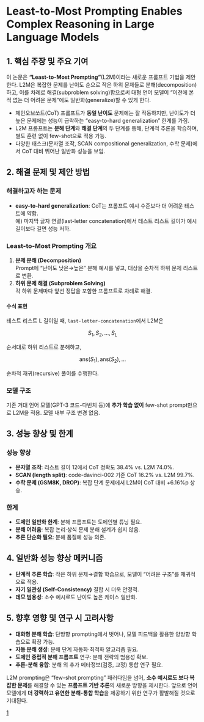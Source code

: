 # Least-to-Most Prompting Enables Complex Reasoning in Large Language Models

## 1. 핵심 주장 및 주요 기여  
이 논문은 **“Least-to-Most Prompting”**(L2M)이라는 새로운 프롬프트 기법을 제안한다. L2M은 복잡한 문제를 난이도 순으로 작은 하위 문제들로 분해(decomposition)하고, 이를 차례로 해결(subproblem solving)함으로써 대형 언어 모델이 “이전에 본 적 없는 더 어려운 문제”에도 일반화(generalize)할 수 있게 한다.  
- 체인오브쏘트(CoT) 프롬프트가 **동일 난이도** 문제에는 잘 작동하지만, 난이도가 더 높은 문제에는 성능이 급락하는 “easy-to-hard generalization” 한계를 가짐.  
- L2M 프롬프트는 **분해 단계**와 **해결 단계**의 두 단계를 통해, 단계적 추론을 학습하며, 별도 훈련 없이 few-shot으로 적용 가능.  
- 다양한 태스크(문자열 조작, SCAN compositional generalization, 수학 문제)에서 CoT 대비 뛰어난 일반화 성능을 보임.

## 2. 해결 문제 및 제안 방법

### 해결하고자 하는 문제  
- **easy-to-hard generalization**: CoT는 프롬프트 예시 수준보다 더 어려운 테스트에 약함.  
  예) 마지막 글자 연결(last-letter concatenation)에서 테스트 리스트 길이가 예시 길이보다 길면 성능 저하.

### Least-to-Most Prompting 개요  
1. **문제 분해 (Decomposition)**  
   Prompt에 “난이도 낮은→높은” 분해 예시를 넣고, 대상을 순차적 하위 문제 리스트로 변환.  
2. **하위 문제 해결 (Subproblem Solving)**  
   각 하위 문제마다 앞선 정답을 포함한 프롬프트로 차례로 해결.  

#### 수식 표현  
테스트 리스트 L 길이일 때, `last-letter-concatenation`에서 L2M은  

$$ S_1, S_2, \dots, S_L $$  

순서대로 하위 리스트로 분해하고,  

$$ \text{ans}(S_1), \text{ans}(S_2),\dots $$  

순차적 재귀(recursive) 풀이를 수행한다.

### 모델 구조  
기존 거대 언어 모델(GPT-3 코드-다빈치 등)에 **추가 학습 없이** few-shot prompt만으로 L2M을 적용. 모델 내부 구조 변경 없음.

## 3. 성능 향상 및 한계

### 성능 향상  
- **문자열 조작**: 리스트 길이 12에서 CoT 정확도 38.4% vs. L2M 74.0%.  
- **SCAN (length split)**: code-davinci-002 기준 CoT 16.2% vs. L2M 99.7%.  
- **수학 문제 (GSM8K, DROP)**: 복잡 단계 문제에서 L2M이 CoT 대비 +6.16%p 상승.

### 한계  
- **도메인 일반화 한계**: 분해 프롬프트는 도메인별 튜닝 필요.  
- **분해 어려움**: 복잡 논리·상식 문제 분해 설계가 쉽지 않음.  
- **추론 단순화 필요**: 분해 품질에 성능 의존.

## 4. 일반화 성능 향상 메커니즘  
- **단계적 추론 학습**: 작은 하위 문제→결합 학습으로, 모델이 “어려운 구조”를 재귀적으로 적용.  
- **자기 일관성 (Self-Consistency)** 결합 시 더욱 안정적.  
- **데모 범용성**: 소수 예시로도 난이도 높은 케이스 일반화.

## 5. 향후 영향 및 연구 시 고려사항  
- **대화형 분해 학습**: 단방향 prompting에서 벗어나, 모델 피드백을 활용한 양방향 학습으로 확장 가능.  
- **자동 분해 생성**: 분해 단계 자동화·최적화 알고리즘 필요.  
- **도메인 중립적 분해 프롬프트** 연구: 분해 전략의 범용성 확보.  
- **추론-분해 융합**: 분해 외 추가 메타정보(검증, 교정) 통합 연구 필요.

L2M prompting은 “few-shot prompting” 패러다임을 넘어, **소수 예시로도 보다 복잡한 문제**를 해결할 수 있는 **프롬프트 기반 추론**의 새로운 방향을 제시한다. 앞으로 언어 모델에게 **더 강력하고 유연한 분해-통합 학습**을 제공하기 위한 연구가 활발해질 것으로 기대된다.

[1](https://ppl-ai-file-upload.s3.amazonaws.com/web/direct-files/attachments/22370781/07d14f24-15a4-44b0-938b-4d38979ffd53/2205.10625v3.pdf)
